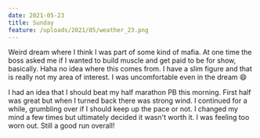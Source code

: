 ```yaml
---
date: 2021-05-23
title: Sunday
feature: /uploads/2021/05/weather_23.png
---
```


Weird dream where I think I was part of some kind of mafia. At one time the boss asked me if I wanted to build muscle and get paid to be for show, basically. Haha no idea where this comes from. I have a slim figure and that is really not my area of interest. I was uncomfortable even in the dream 😄

I had an idea that I should beat my half marathon PB this morning. First half was great but when I turned back there was strong wind. I continued for a while, grumbling over if I should keep up the pace or not. I changed my mind a few times but ultimately decided it wasn't worth it. I was feeling too worn out. Still a good run overall!